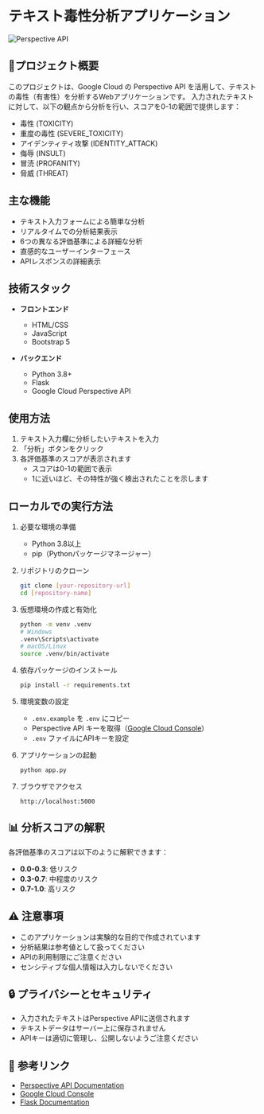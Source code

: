 # テキスト毒性分析アプリケーション

![Perspective API](https://www.gstatic.com/cloud/images/products/logos/perspective.png)

## 📝プロジェクト概要

このプロジェクトは、Google Cloud の Perspective API を活用して、テキストの毒性（有害性）を分析するWebアプリケーションです。
入力されたテキストに対して、以下の観点から分析を行い、スコアを0-1の範囲で提供します：

- 毒性 (TOXICITY)
- 重度の毒性 (SEVERE_TOXICITY)
- アイデンティティ攻撃 (IDENTITY_ATTACK)
- 侮辱 (INSULT)
- 冒涜 (PROFANITY)
- 脅威 (THREAT)

## 主な機能

- テキスト入力フォームによる簡単な分析
- リアルタイムでの分析結果表示
- 6つの異なる評価基準による詳細な分析
- 直感的なユーザーインターフェース
- APIレスポンスの詳細表示

## 技術スタック

- **フロントエンド**
  - HTML/CSS
  - JavaScript
  - Bootstrap 5

- **バックエンド**
  - Python 3.8+
  - Flask
  - Google Cloud Perspective API

## 使用方法

1. テキスト入力欄に分析したいテキストを入力
2. 「分析」ボタンをクリック
3. 各評価基準のスコアが表示されます
   - スコアは0-1の範囲で表示
   - 1に近いほど、その特性が強く検出されたことを示します

## ローカルでの実行方法

1. 必要な環境の準備
   - Python 3.8以上
   - pip（Pythonパッケージマネージャー）

2. リポジトリのクローン
   ```bash
   git clone [your-repository-url]
   cd [repository-name]
   ```

3. 仮想環境の作成と有効化
   ```bash
   python -m venv .venv
   # Windows
   .venv\Scripts\activate
   # macOS/Linux
   source .venv/bin/activate
   ```

4. 依存パッケージのインストール
   ```bash
   pip install -r requirements.txt
   ```

5. 環境変数の設定
   - `.env.example` を `.env` にコピー
   - Perspective API キーを取得（[Google Cloud Console](https://console.cloud.google.com/)）
   - `.env` ファイルにAPIキーを設定

6. アプリケーションの起動
   ```bash
   python app.py
   ```

7. ブラウザでアクセス
   ```
   http://localhost:5000
   ```

## 📊 分析スコアの解釈

各評価基準のスコアは以下のように解釈できます：

- **0.0-0.3**: 低リスク
- **0.3-0.7**: 中程度のリスク
- **0.7-1.0**: 高リスク

## ⚠️ 注意事項

- このアプリケーションは実験的な目的で作成されています
- 分析結果は参考値として扱ってください
- APIの利用制限にご注意ください
- センシティブな個人情報は入力しないでください

## 🔒 プライバシーとセキュリティ

- 入力されたテキストはPerspective APIに送信されます
- テキストデータはサーバー上に保存されません
- APIキーは適切に管理し、公開しないようご注意ください


## 🔗 参考リンク

- [Perspective API Documentation](https://developers.perspectiveapi.com/s/docs)
- [Google Cloud Console](https://console.cloud.google.com/)
- [Flask Documentation](https://flask.palletsprojects.com/) 
